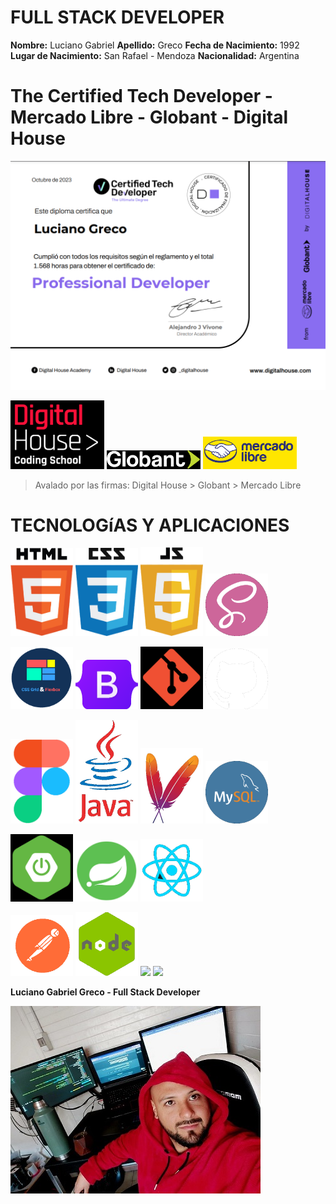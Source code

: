 **FULL STACK DEVELOPER**
========================

**Nombre:** Luciano Gabriel
**Apellido:** Greco 
**Fecha de Nacimiento:** 1992
**Lugar de Nacimiento:** San Rafael - Mendoza
**Nacionalidad:** Argentina


**The Certified Tech Developer** - Mercado Libre - Globant - Digital House
===============================

![](./img/certified%20tech%20developer.png)

<img src ="./img/digital%20house.png" width="150"> <img src ="./img/globant.png" width="150"> <img src ="./img/mercadoLibre.png" width="150">

> Avalado por las firmas: Digital House > Globant > Mercado Libre


**TECNOLOGíAS Y APLICACIONES**
==============================

<img src ="./img/html.png" width="100"> <img src ="./img/css.png" width="100"> <img src ="./img/javaScript.png" width="100"> <img src ="./img/sass.png" width="100">

<img src ="./img/grid&flexbox.png" width="100"> <img src ="./img/bootstrap.png" width="100"> <img src ="./img/git.png" width="100"> <img src ="./img/github.png" width="100">

<img src ="./img/figma.png" width="100"> <img src ="./img/Java.png" width="100"> <img src ="./img/maven.png" width="100"> <img src ="./img/mysql.png" width="100">

<img src ="./img/springBoot.png" width="100"> <img src ="./img/spring.png" width="100"> <img src ="./img/React.png" width="100">

<img src ="./img/postman.png" width="100"> <img src ="./img/nodejs.png" width="100"> <img src ="./img/diagrams" width="100"> <img src ="./img/docker" width="100">



**Luciano Gabriel Greco - Full Stack Developer**

<img src ="./img/LucianoGreco.jpeg" width="400">